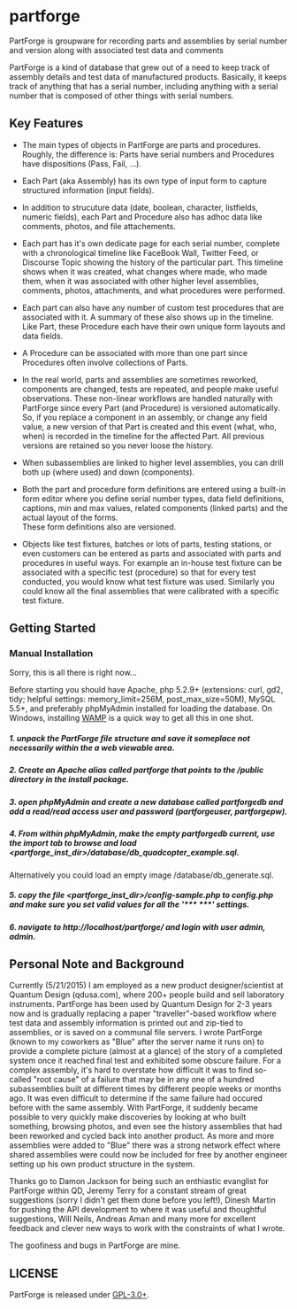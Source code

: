 # partforge
PartForge is groupware for recording parts and assemblies by serial number and version along with associated test data and comments

PartForge is a kind of database that grew out of a need to keep track of assembly details and test data of manufactured products.
Basically, it keeps track of anything that has a serial number, 
including anything with a serial number that is composed of other things with serial numbers. 

## Key Features

* The main types of objects in PartForge are parts and procedures.  Roughly, the difference is: Parts have serial numbers and Procedures 
have dispositions (Pass, Fail, ...).

* Each Part (aka Assembly) has its own type of input form to capture structured information (input fields).  

* In addition to strucuture data (date, boolean, character, listfields, numeric fields), each Part and Procedure also 
has adhoc data like comments, photos, and file attachements.

* Each part has it's own dedicate page for each serial number, complete with a chronological timeline like FaceBook Wall, Twitter Feed, or Discourse Topic showing the 
history of the particular part.  This timeline shows when it was created, what changes
where made, who made them, when it was associated with other higher level assemblies, comments, photos, attachments, and what procedures
were performed.

* Each part can also have any number of custom test procedures that are associated with it.  A summary of these also shows up in the timeline.  
Like Part, these Procedure each have their own unique form layouts and data fields.  

* A Procedure can be associated with more than one part since Procedures often involve collections of Parts.

* In the real world, parts and assemblies are sometimes reworked, components are changed, tests are repeated, and people make useful observations.
These non-linear workflows are handled naturally with PartForge since every Part (and Procedure) is versioned automatically.  So, if you replace
a component in an assembly, or change any field value, a new version of that Part is created and this event (what, who, when) is recorded in the timeline
for the affected Part.  All previous versions are retained so you never loose the history.  

* When subassemblies are linked to higher level assemblies, you can drill both up (where used) and down (components).

* Both the part and procedure form definitions are entered using a built-in form editor where you define serial number types, data field definitions,
captions, min and max values, related components (linked parts) and the actual layout of the forms.  
These form definitions also are versioned.

* Objects like test fixtures, batches or lots of parts, testing stations, or even customers can be entered as parts and associated with 
parts and procedures in useful ways.  For example an in-house test fixture can be associated with a specific test (procedure) so that for every
test conducted, you would know what test fixture was used.  Similarly you could know all the final assemblies that were calibrated with
a specific test fixture.


## Getting Started

### Manual Installation

Sorry, this is all there is right now...

Before starting you should have Apache, php 5.2.9+ (extensions: curl, gd2, tidy; helpful settings: memory_limit=256M, post_max_size=50M), MySQL 5.5+, and preferably phpMyAdmin installed for loading the database.  On Windows, installing [WAMP](http://www.wampserver.com/en/) 
is a quick way to get all this in one shot.  

##### 1. unpack the PartForge file structure and save it someplace not necessarily within the a web viewable area.

##### 2. Create an Apache alias called partforge that points to the /public directory in the install package.

##### 3. open phpMyAdmin and create a new database called partforgedb and add a read/read access user and password (partforgeuser, partforgepw). 

##### 4. From within phpMyAdmin, make the empty partforgedb current, use the import tab to browse and load <partforge_inst_dir>/database/db_quadcopter_example.sql.
Alternatively you could load an empty image /database/db_generate.sql.

##### 5. copy the file <partforge_inst_dir>/config-sample.php to config.php and make sure you set valid values for all the '*** <values> ***' settings.

##### 6. navigate to http://localhost/partforge/ and login with user admin, admin.

## Personal Note and Background

Currently (5/21/2015) I am employed as a new product designer/scientist at Quantum Design (qdusa.com), where 200+ people build and sell laboratory instruments.
PartForge has been used by Quantum Design for 2-3 years now and is gradually replacing a paper "traveller"-based workflow where test data and assembly information 
is printed out and zip-tied to assemblies, or is saved on a communal file servers.  I wrote PartForge (known to my coworkers as "Blue" after the server name it runs on)
to provide a complete picture (almost at a glance) of the story of a completed system once it reached final test and exhibited some obscure failure.
For a complex assembly, it's hard to overstate how difficult it was to find so-called "root cause" of a failure that may be in any one of a hundred
subassemblies built at different times by different people weeks or months ago.  It was even difficult to determine if the same failure had
occured before with the same assembly.  With PartForge, it suddenly became possible to very quickly make discoveries by looking at who built something,
browsing photos, and even see the history assemblies that had been reworked and cycled back into another product.
As more and more assemblies were added to "Blue" there was a strong network effect where shared assemblies were could now be included for free by another
engineer setting up his own product structure in the system.

Thanks go to Damon Jackson for being such an enthiastic evanglist for PartForge within QD, Jeremy Terry for a constant stream of great suggestions
(sorry I didn't get them done before you left!), Dinesh Martin for pushing the API development to where it was useful and thoughtful suggestions, Will Neils, Andreas Aman and 
many more for excellent feedback and clever new ways to work with the constraints of what I wrote.  

The goofiness and bugs in PartForge are mine.


## LICENSE

PartForge is released under [GPL-3.0+](http://spdx.org/licenses/GPL-3.0+).

